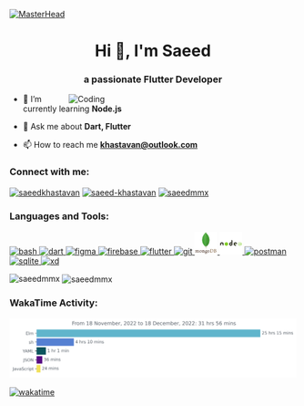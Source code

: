 [![MasterHead](https://miro.medium.com/max/828/1*vkfI4nFNheC5v0p7wzDtGg.gif)](https://rishavchanda.io)
<h1 align="center">Hi 👋, I'm Saeed</h1>
<h3 align="center">a passionate Flutter Developer</h3>
<img align="right" alt="Coding" width="400" src="https://cdn.dribbble.com/users/1162077/screenshots/4649464/media/76bd131b4aa3447eb9f9d0887972c066.gif">

- 🌱 I’m currently learning **Node.js**

- 💬 Ask me about **Dart, Flutter**

- 📫 How to reach me **khastavan@outlook.com**

<h3 align="left">Connect with me:</h3>
<p align="left">
<a href="https://twitter.com/saeedkhastavan" target="blank"><img align="center" src="https://raw.githubusercontent.com/rahuldkjain/github-profile-readme-generator/master/src/images/icons/Social/twitter.svg" alt="saeedkhastavan" height="30" width="40" /></a>
<a href="https://linkedin.com/in/saeed-khastavan" target="blank"><img align="center" src="https://raw.githubusercontent.com/rahuldkjain/github-profile-readme-generator/master/src/images/icons/Social/linked-in-alt.svg" alt="saeed-khastavan" height="30" width="40" /></a>
<a href="https://stackoverflow.com/users/saeedmmx" target="blank"><img align="center" src="https://raw.githubusercontent.com/rahuldkjain/github-profile-readme-generator/master/src/images/icons/Social/stack-overflow.svg" alt="saeedmmx" height="30" width="40" /></a>
</p>

<h3 align="left">Languages and Tools:</h3>
<p align="left"> <a href="https://www.gnu.org/software/bash/" target="_blank" rel="noreferrer"> <img src="https://www.vectorlogo.zone/logos/gnu_bash/gnu_bash-icon.svg" alt="bash" width="40" height="40"/> </a> <a href="https://dart.dev" target="_blank" rel="noreferrer"> <img src="https://www.vectorlogo.zone/logos/dartlang/dartlang-icon.svg" alt="dart" width="40" height="40"/> </a> <a href="https://www.figma.com/" target="_blank" rel="noreferrer"> <img src="https://www.vectorlogo.zone/logos/figma/figma-icon.svg" alt="figma" width="40" height="40"/> </a> <a href="https://firebase.google.com/" target="_blank" rel="noreferrer"> <img src="https://www.vectorlogo.zone/logos/firebase/firebase-icon.svg" alt="firebase" width="40" height="40"/> </a> <a href="https://flutter.dev" target="_blank" rel="noreferrer"> <img src="https://www.vectorlogo.zone/logos/flutterio/flutterio-icon.svg" alt="flutter" width="40" height="40"/> </a> <a href="https://git-scm.com/" target="_blank" rel="noreferrer"> <img src="https://www.vectorlogo.zone/logos/git-scm/git-scm-icon.svg" alt="git" width="40" height="40"/> </a> <a href="https://www.mongodb.com/" target="_blank" rel="noreferrer"> <img src="https://raw.githubusercontent.com/devicons/devicon/master/icons/mongodb/mongodb-original-wordmark.svg" alt="mongodb" width="40" height="40"/> </a> <a href="https://nodejs.org" target="_blank" rel="noreferrer"> <img src="https://raw.githubusercontent.com/devicons/devicon/master/icons/nodejs/nodejs-original-wordmark.svg" alt="nodejs" width="40" height="40"/> </a> <a href="https://postman.com" target="_blank" rel="noreferrer"> <img src="https://www.vectorlogo.zone/logos/getpostman/getpostman-icon.svg" alt="postman" width="40" height="40"/> </a> <a href="https://www.sqlite.org/" target="_blank" rel="noreferrer"> <img src="https://www.vectorlogo.zone/logos/sqlite/sqlite-icon.svg" alt="sqlite" width="40" height="40"/> </a> <a href="https://www.adobe.com/products/xd.html" target="_blank" rel="noreferrer"> <img src="https://cdn.worldvectorlogo.com/logos/adobe-xd.svg" alt="xd" width="40" height="40"/> </a> </p>

<p><img align="left" src="https://github-readme-stats.vercel.app/api/top-langs?username=saeedmmx&show_icons=true&locale=en&layout=compact" alt="saeedmmx" /></p>

<p>&nbsp;<img align="center" src="https://github-readme-stats.vercel.app/api?username=saeedmmx&show_icons=true&locale=en" alt="saeedmmx" /></p>


  <h3 align="left">WakaTime Activity:</h3>

<img
  src="https://github.com/avinal/avinal/blob/main/images/stat.svg"
  alt="Avinal WakaTime Activity"
/>


[![wakatime](https://wakatime.com/badge/user/6e5e3225-638b-45cc-8dc8-40b392094d17.svg)](https://wakatime.com/@6e5e3225-638b-45cc-8dc8-40b392094d17)
